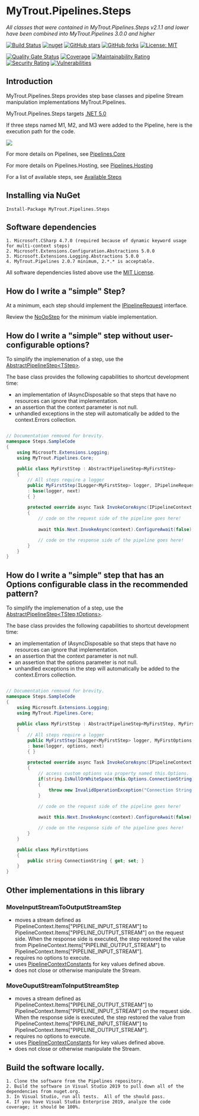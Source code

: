 # MyTrout.Pipelines.Steps 
*All classes that were contained in MyTrout.Pipelines.Steps v2.1.1 and lower have been combined into MyTrout.Pipelines 3.0.0 and higher*

[![Build Status](https://dev.azure.com/mytrout/Pipelines/_apis/build/status/mytrout.Pipelines.Steps.Core?branchName=master)](https://dev.azure.com/mytrout/Pipelines/_build/latest?definitionId=14&branchName=master)
[![nuget](https://img.shields.io/nuget/v/MyTrout.Pipelines.Steps.svg)](https://www.nuget.org/packages/MyTrout.Pipelines.Steps/)
[![GitHub stars](https://img.shields.io/github/stars/mytrout/Pipelines.svg)](https://github.com/stefanprodan/AspNetCoreRateLimit/stargazers)
[![GitHub forks](https://img.shields.io/github/forks/mytrout/Pipelines.svg)](https://github.com/stefanprodan/AspNetCoreRateLimit/network)
[![License: MIT](https://img.shields.io/github/license/mytrout/Pipelines.svg)](https://licenses.nuget.org/MIT)


[![Quality Gate Status](https://sonarcloud.io/api/project_badges/measure?project=Pipelines.Steps.Core&metric=alert_status)](https://sonarcloud.io/dashboard?id=Pipelines.Steps.Core)
[![Coverage](https://sonarcloud.io/api/project_badges/measure?project=Pipelines.Steps.Core&metric=coverage)](https://sonarcloud.io/dashboard?id=Pipelines.Steps.Core)
[![Maintainability Rating](https://sonarcloud.io/api/project_badges/measure?project=Pipelines.Steps.Core&metric=sqale_rating)](https://sonarcloud.io/dashboard?id=Pipelines.Steps.Core)
[![Security Rating](https://sonarcloud.io/api/project_badges/measure?project=Pipelines.Steps.Core&metric=security_rating)](https://sonarcloud.io/dashboard?id=Pipelines.Steps.Core)
[![Vulnerabilities](https://sonarcloud.io/api/project_badges/measure?project=Pipelines.Steps.Core&metric=vulnerabilities)](https://sonarcloud.io/dashboard?id=Pipelines.Steps.Core)

## Introduction
MyTrout.Pipelines.Steps provides step base classes and pipeline Stream manipulation implementations MyTrout.Pipelines.

MyTrout.Pipelines.Steps targets [.NET 5.0](https://dotnet.microsoft.com/download/dotnet/5.0)

If three steps named M1, M2, and M3 were added to the Pipeline, here is the execution path for the code.

![](pipeline-drawing.jpg)

For more details on Pipelines, see [Pipelines.Core](../../Core/README.md)

For more details on Pipelines.Hosting, see [Pipelines.Hosting](../../Hosting/README.md)

For a list of available steps, see [Available Steps](../README.md)

## Installing via NuGet

    Install-Package MyTrout.Pipelines.Steps

## Software dependencies
    1. Microsoft.CSharp 4.7.0 (required because of dynamic keyword usage for multi-context steps)
    2. Microsoft.Extensions.Configuration.Abstractions 5.0.0
    3. Microsoft.Extensions.Logging.Abstractions 5.0.0
    4. MyTrout.Pipelines 2.0.7 minimum, 2.*.* is acceptable.

All software dependencies listed above use the [MIT License](https://licenses.nuget.org/MIT).

## How do I write a "simple" Step?
At a minimum, each step should implement the [IPipelineRequest](../../Core/src/IPipelineRequest.cs) interface.

Review the [NoOpStep](../Core/src/Steps/NoOpStep.cs) for the minimum viable implementation.

## How do I write a "simple" step without user-configurable options?
To simplify the implemenation of a step, use the [AbstractPipelineStep&lt;TStep&gt;](Core/src/Steps/AbstractPipelineStep{TStep}.cs).

The base class provides the following capabilities to shortcut development time:
* an implementation of IAsyncDisposable so that steps that have no resources can ignore that implementation.
* an assertion that the context parameter is not null.
* unhandled exceptions in the step will automatically be added to the context.Errors collection.

```csharp

// Documentation removed for brevity.
namespace Steps.SampleCode
{
    using Microsoft.Extensions.Logging;
    using MyTrout.Pipelines.Core;
    
    public class MyFirstStep : AbstractPipelineStep<MyFirstStep>
    {
        // All steps require a logger
        public MyFirstStep(ILogger<MyFirstStep> logger, IPipelineRequest next)
        : base(logger, next)
        { }
        
        protected override async Task InvokeCoreAsync(IPipelineContext context)
        {
            // code on the request side of the pipeline goes here!
            
            await this.Next.InvokeAsync(context).ConfigureAwait(false);

            // code on the response side of the pipeline goes here!
        }
    }
}
```

## How do I write a "simple" step that has an Options configurable class in the recommended pattern?
To simplify the implemenation of a step, use the [AbstractPipelineStep&lt;TStep,tOptions&gt;](Core/src/Steps/AbstractPipelineStep{TStep,TOptions}.cs).

The base class provides the following capabilities to shortcut development time:
* an implementation of IAsyncDisposable so that steps that have no resources can ignore that implementation.
* an assertion that the context parameter is not null.
* an assertion that the options parameter is not null.
* unhandled exceptions in the step will automatically be added to the context.Errors collection.

```csharp

// Documentation removed for brevity.
namespace Steps.SampleCode
{
    using Microsoft.Extensions.Logging;
    using MyTrout.Pipelines.Core;
    
    public class MyFirstStep : AbstractPipelineStep<MyFirstStep, MyFirstOptions>
    {
        // All steps require a logger
        public MyFirstStep(ILogger<MyFirstStep> logger, MyFirstOptions options, IPipelineRequest next)
        : base(logger, options, next)
        { }
        
        protected override async Task InvokeCoreAsync(IPipelineContext context)
        {
            // access custom options via property named this.Options.
            if(string.IsNullOrWhiteSpace(this.Options.ConnectionString))
            {
                throw new InvalidOperationException("Connection String is null, empty or whitespace.");
            }

            // code on the request side of the pipeline goes here!
            
            await this.Next.InvokeAsync(context).ConfigureAwait(false);

            // code on the response side of the pipeline goes here!
        }
    }

    public class MyFirstOptions
    {
        public string ConnectionString { get; set; }
    }
}
```

## Other implementations in this library

### MoveInputStreamToOutputStreamStep
- moves a stream defined as PipelineContext.Items["PIPELINE_INPUT_STREAM"] to PipelineContext.Items["PIPELINE_OUTPUT_STREAM"] on the request side.  When the response side is executed, the step restored the value from PipelineContext.Items["PIPELINE_OUTPUT_STREAM"] to PipelineContext.Items["PIPELINE_INPUT_STREAM"].
- requires no options to execute.
- uses [PipelineContextConstants](src/PipelineContextConstants.cs) for key values defined above.
- does not close or otherwise manipulate the Stream.

### MoveOuputStreamToInputStreamStep
- moves a stream defined as PipelineContext.Items["PIPELINE_OUTPUT_STREAM"] to PipelineContext.Items["PIPELINE_INPUT_STREAM"] on the request side.  When the response side is executed, the step restored the value from PipelineContext.Items["PIPELINE_INPUT_STREAM"] to PipelineContext.Items["PIPELINE_OUTPUT_STREAM"].
- requires no options to execute.
- uses [PipelineContextConstants](src/PipelineContextConstants.cs) for key values defined above.
- does not close or otherwise manipulate the Stream.

## Build the software locally.
    1. Clone the software from the Pipelines repository.
    2. Build the software in Visual Studio 2019 to pull down all of the dependencies from nuget.org.
    3. In Visual Studio, run all tests.  All of the should pass.
    4. If you have Visual Studio Enterprise 2019, analyze the code coverage; it should be 100%.
